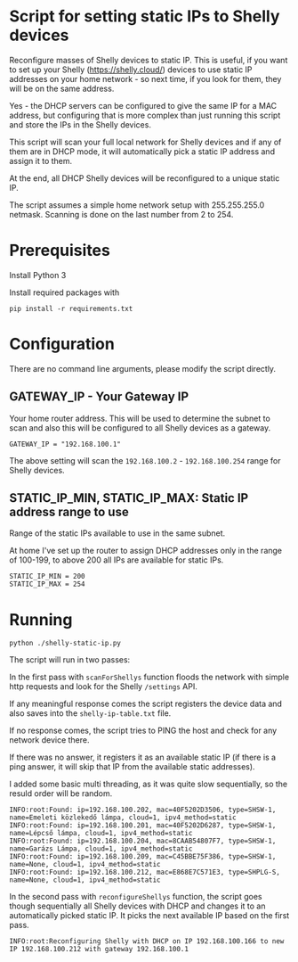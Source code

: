 # Script for setting static IPs to Shelly devices

Reconfigure masses of Shelly devices to static IP. This is useful, if you want to set up your Shelly (https://shelly.cloud/) devices to use static IP addresses on your home network - so next time, if you look for them, they will be on the same address.

Yes - the DHCP servers can be configured to give the same IP for a MAC address, but configuring that is more complex than just running this script and store the IPs in the Shelly devices.

This script will scan your full local network for Shelly devices and if any of them are in DHCP mode, it will automatically pick a static IP address and assign it to them. 

At the end, all DHCP Shelly devices will be reconfigured to a unique static IP.

The script assumes a simple home network setup with 255.255.255.0 netmask. Scanning is done on the last number from 2 to 254.

# Prerequisites
Install Python 3

Install required packages with
```
pip install -r requirements.txt
```

# Configuration
There are no command line arguments, please modify the script directly.

## GATEWAY_IP - Your Gateway IP
Your home router address. This will be used to determine the subnet to scan and also this will be configured to all Shelly devices as a gateway.
```
GATEWAY_IP = "192.168.100.1"
```
The above setting will scan the ```192.168.100.2``` - ```192.168.100.254``` range for Shelly devices.

## STATIC_IP_MIN, STATIC_IP_MAX: Static IP address range to use
Range of the static IPs available to use in the same subnet.

At home I've set up the router to assign DHCP addresses only in the range of 100-199, to above 200 all IPs are available for static IPs.
```
STATIC_IP_MIN = 200
STATIC_IP_MAX = 254
```

# Running

```
python ./shelly-static-ip.py
```
The script will run in two passes:

In the first pass with ```scanForShellys``` function floods the network with simple http requests and look for the Shelly ```/settings``` API. 

If any meaningful response comes the script registers the device data and also saves into the ```shelly-ip-table.txt``` file.

If no response comes, the script tries to PING the host and check for any network device there. 

If there was no answer, it registers it as an available static IP (if there is a ping answer, it will skip that IP from the available static addresses).

I added some basic multi threading, as it was quite slow sequentially, so the resuld order will be random.

```
INFO:root:Found: ip=192.168.100.202, mac=40F5202D3506, type=SHSW-1, name=Emeleti közlekedő lámpa, cloud=1, ipv4_method=static
INFO:root:Found: ip=192.168.100.201, mac=40F5202D6287, type=SHSW-1, name=Lépcső lámpa, cloud=1, ipv4_method=static
INFO:root:Found: ip=192.168.100.204, mac=8CAAB54807F7, type=SHSW-1, name=Garázs Lámpa, cloud=1, ipv4_method=static
INFO:root:Found: ip=192.168.100.209, mac=C45BBE75F386, type=SHSW-1, name=None, cloud=1, ipv4_method=static
INFO:root:Found: ip=192.168.100.212, mac=E868E7C571E3, type=SHPLG-S, name=None, cloud=1, ipv4_method=static
```

In the second pass with ```reconfigureShellys``` function, the script goes though sequentially all Shelly devices with DHCP and changes it to an automatically picked static IP. It picks the next available IP based on the first pass.

```
INFO:root:Reconfiguring Shelly with DHCP on IP 192.168.100.166 to new IP 192.168.100.212 with gateway 192.168.100.1
```

